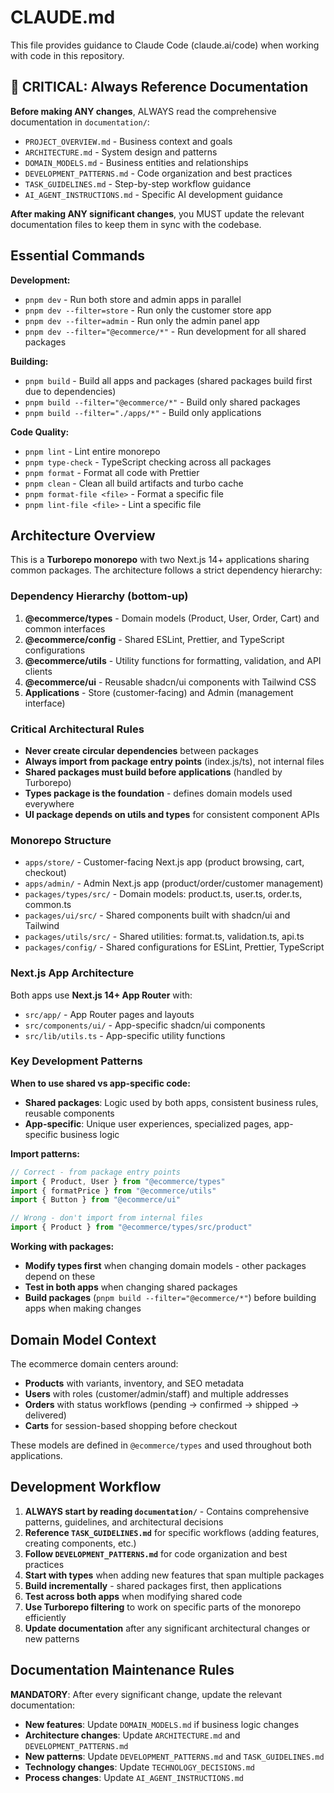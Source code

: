 # CLAUDE.md

This file provides guidance to Claude Code (claude.ai/code) when working with code in this repository.

## 🚨 CRITICAL: Always Reference Documentation

**Before making ANY changes**, ALWAYS read the comprehensive documentation in `documentation/`:

- `PROJECT_OVERVIEW.md` - Business context and goals
- `ARCHITECTURE.md` - System design and patterns
- `DOMAIN_MODELS.md` - Business entities and relationships
- `DEVELOPMENT_PATTERNS.md` - Code organization and best practices
- `TASK_GUIDELINES.md` - Step-by-step workflow guidance
- `AI_AGENT_INSTRUCTIONS.md` - Specific AI development guidance

**After making ANY significant changes**, you MUST update the relevant documentation files to keep them in sync with the codebase.

## Essential Commands

**Development:**

- `pnpm dev` - Run both store and admin apps in parallel
- `pnpm dev --filter=store` - Run only the customer store app
- `pnpm dev --filter=admin` - Run only the admin panel app
- `pnpm dev --filter="@ecommerce/*"` - Run development for all shared packages

**Building:**

- `pnpm build` - Build all apps and packages (shared packages build first due to dependencies)
- `pnpm build --filter="@ecommerce/*"` - Build only shared packages
- `pnpm build --filter="./apps/*"` - Build only applications

**Code Quality:**

- `pnpm lint` - Lint entire monorepo
- `pnpm type-check` - TypeScript checking across all packages
- `pnpm format` - Format all code with Prettier
- `pnpm clean` - Clean all build artifacts and turbo cache
- `pnpm format-file <file>` - Format a specific file
- `pnpm lint-file <file>` - Lint a specific file

## Architecture Overview

This is a **Turborepo monorepo** with two Next.js 14+ applications sharing common packages. The architecture follows a strict dependency hierarchy:

### Dependency Hierarchy (bottom-up)

1. **@ecommerce/types** - Domain models (Product, User, Order, Cart) and common interfaces
2. **@ecommerce/config** - Shared ESLint, Prettier, and TypeScript configurations
3. **@ecommerce/utils** - Utility functions for formatting, validation, and API clients
4. **@ecommerce/ui** - Reusable shadcn/ui components with Tailwind CSS
5. **Applications** - Store (customer-facing) and Admin (management interface)

### Critical Architectural Rules

- **Never create circular dependencies** between packages
- **Always import from package entry points** (index.js/ts), not internal files
- **Shared packages must build before applications** (handled by Turborepo)
- **Types package is the foundation** - defines domain models used everywhere
- **UI package depends on utils and types** for consistent component APIs

### Monorepo Structure

- `apps/store/` - Customer-facing Next.js app (product browsing, cart, checkout)
- `apps/admin/` - Admin Next.js app (product/order/customer management)
- `packages/types/src/` - Domain models: product.ts, user.ts, order.ts, common.ts
- `packages/ui/src/` - Shared components built with shadcn/ui and Tailwind
- `packages/utils/src/` - Shared utilities: format.ts, validation.ts, api.ts
- `packages/config/` - Shared configurations for ESLint, Prettier, TypeScript

### Next.js App Architecture

Both apps use **Next.js 14+ App Router** with:

- `src/app/` - App Router pages and layouts
- `src/components/ui/` - App-specific shadcn/ui components
- `src/lib/utils.ts` - App-specific utility functions

### Key Development Patterns

**When to use shared vs app-specific code:**

- **Shared packages**: Logic used by both apps, consistent business rules, reusable components
- **App-specific**: Unique user experiences, specialized pages, app-specific business logic

**Import patterns:**

```typescript
// Correct - from package entry points
import { Product, User } from "@ecommerce/types"
import { formatPrice } from "@ecommerce/utils"
import { Button } from "@ecommerce/ui"

// Wrong - don't import from internal files
import { Product } from "@ecommerce/types/src/product"
```

**Working with packages:**

- **Modify types first** when changing domain models - other packages depend on these
- **Test in both apps** when changing shared packages
- **Build packages** (`pnpm build --filter="@ecommerce/*"`) before building apps when making changes

## Domain Model Context

The ecommerce domain centers around:

- **Products** with variants, inventory, and SEO metadata
- **Users** with roles (customer/admin/staff) and multiple addresses
- **Orders** with status workflows (pending → confirmed → shipped → delivered)
- **Carts** for session-based shopping before checkout

These models are defined in `@ecommerce/types` and used throughout both applications.

## Development Workflow

1. **ALWAYS start by reading `documentation/`** - Contains comprehensive patterns, guidelines, and architectural decisions
2. **Reference `TASK_GUIDELINES.md`** for specific workflows (adding features, creating components, etc.)
3. **Follow `DEVELOPMENT_PATTERNS.md`** for code organization and best practices
4. **Start with types** when adding new features that span multiple packages
5. **Build incrementally** - shared packages first, then applications
6. **Test across both apps** when modifying shared code
7. **Use Turborepo filtering** to work on specific parts of the monorepo efficiently
8. **Update documentation** after any significant architectural changes or new patterns

## Documentation Maintenance Rules

**MANDATORY**: After every significant change, update the relevant documentation:

- **New features**: Update `DOMAIN_MODELS.md` if business logic changes
- **Architecture changes**: Update `ARCHITECTURE.md` and `DEVELOPMENT_PATTERNS.md`
- **New patterns**: Update `DEVELOPMENT_PATTERNS.md` and `TASK_GUIDELINES.md`
- **Technology changes**: Update `TECHNOLOGY_DECISIONS.md`
- **Process changes**: Update `AI_AGENT_INSTRUCTIONS.md`
